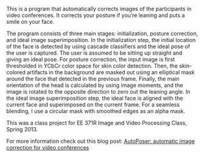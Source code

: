 This is a program that automatically corrects images of the participants in video conferences. 
It corrects your posture if you’re leaning and puts a smile on your face.

The program consists of three main stages: initialization, posture correction, and ideal image superimposition. In the initialization step, the initial location of the face is detected by using cascade classifiers and the ideal pose of the user is captured. The user is assumed to be sitting up straight and giving an ideal pose. For posture correction, the input image is first thresholded in YCbCr color space for skin color detection. Then, the skin-colored artifacts in the background are masked out using an elliptical mask around the face that detected in the previous frame. Finally, the main orientation of the head is calculated by using image moments, and the image is rotated to the opposite direction to zero out the leaning angle. In the ideal image superimposition step, the ideal face is aligned with the current face and superimposed on the current frame. For a seamless blending, I use a circular mask with smoothed edges as an alpha mask.

This was a class project for EE 371R Image and Video Processing Class, Spring 2013.

For more information check out this blog post: [AutoPoser: automatic image correction for video conferences](http://www.isikdogan.com/blog/autoposer-automatic-image-correction-for-video-conferences.html) 

